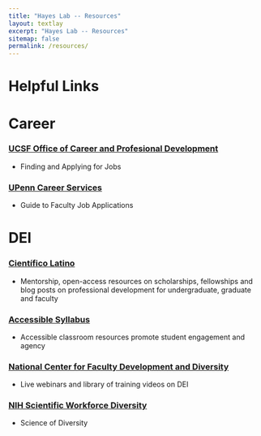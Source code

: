 ```yaml
---
title: "Hayes Lab -- Resources"
layout: textlay
excerpt: "Hayes Lab -- Resources"
sitemap: false
permalink: /resources/
---
```


# Helpful Links

# Career
### [UCSF Office of Career and Profesional Development](https://career.ucsf.edu/gsp/finding-applying)
-   Finding and Applying for Jobs

### [UPenn Career Services](https://careerservices.upenn.edu/resources/guide-to-faculty-job-applications/)
-   Guide to Faculty Job Applications


# DEI
### [Científico Latino](https://www.cientificolatino.com )
-   Mentorship, open-access resources on scholarships, fellowships and blog posts on professional development for undergraduate, graduate and faculty

### [Accessible Syllabus](https://www.accessiblesyllabus.com)
-   Accessible classroom resources promote student engagement and agency

### [National Center for Faculty Development and Diversity](https://www.facultydiversity.org/courses)
-    Live webinars and library of training videos on DEI

### [NIH Scientific Workforce Diversity](https://diversity.nih.gov/science-diversity)
-   Science of Diversity
